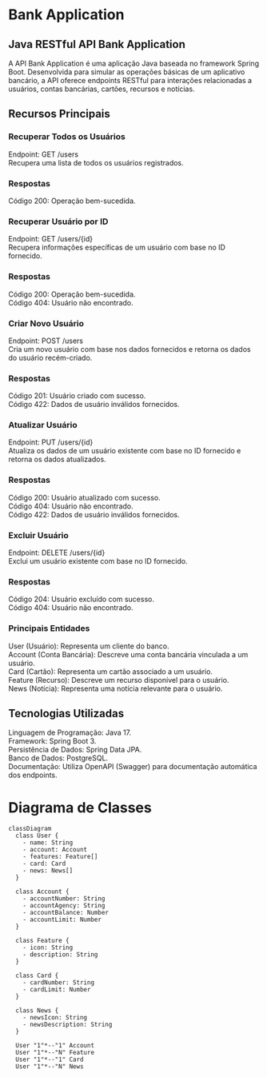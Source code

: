 # Bank Application
## Java RESTful API Bank Application
A API Bank Application é uma aplicação Java baseada no framework Spring Boot.
Desenvolvida para simular as operações básicas de um aplicativo bancário, a API oferece endpoints RESTful para interações relacionadas a usuários, contas bancárias, cartões, recursos e notícias.
## Recursos Principais
### Recuperar Todos os Usuários

Endpoint: GET /users   
Recupera uma lista de todos os usuários registrados.  
### Respostas
Código 200: Operação bem-sucedida.  
### Recuperar Usuário por ID

Endpoint: GET /users/{id}   
Recupera informações específicas de um usuário com base no ID fornecido.  
### Respostas
Código 200: Operação bem-sucedida.  
Código 404: Usuário não encontrado.  
### Criar Novo Usuário

Endpoint: POST /users  
Cria um novo usuário com base nos dados fornecidos e retorna os dados do usuário recém-criado.  
### Respostas
Código 201: Usuário criado com sucesso.  
Código 422: Dados de usuário inválidos fornecidos.  
### Atualizar Usuário

Endpoint: PUT /users/{id}  
Atualiza os dados de um usuário existente com base no ID fornecido e retorna os dados atualizados.  
### Respostas
Código 200: Usuário atualizado com sucesso.  
Código 404: Usuário não encontrado.  
Código 422: Dados de usuário inválidos fornecidos.  
### Excluir Usuário

Endpoint: DELETE /users/{id}    
Exclui um usuário existente com base no ID fornecido.  
### Respostas
Código 204: Usuário excluído com sucesso.   
Código 404: Usuário não encontrado.   
### Principais Entidades
User (Usuário): Representa um cliente do banco.  
Account (Conta Bancária): Descreve uma conta bancária vinculada a um usuário.  
Card (Cartão): Representa um cartão associado a um usuário.  
Feature (Recurso): Descreve um recurso disponível para o usuário.  
News (Notícia): Representa uma notícia relevante para o usuário.  
## Tecnologias Utilizadas
Linguagem de Programação: Java 17.  
Framework: Spring Boot 3.  
Persistência de Dados: Spring Data JPA.  
Banco de Dados: PostgreSQL.  
Documentação: Utiliza OpenAPI (Swagger) para documentação automática dos endpoints.
# Diagrama de Classes 

```mermaid
classDiagram
  class User {
    - name: String
    - account: Account
    - features: Feature[]
    - card: Card
    - news: News[]
  }

  class Account {
    - accountNumber: String
    - accountAgency: String
    - accountBalance: Number
    - accountLimit: Number
  }

  class Feature {
    - icon: String
    - description: String
  }

  class Card {
    - cardNumber: String
    - cardLimit: Number
  }

  class News {
    - newsIcon: String
    - newsDescription: String
  }

  User "1"*--"1" Account
  User "1"*--"N" Feature
  User "1"*--"1" Card
  User "1"*--"N" News

```
